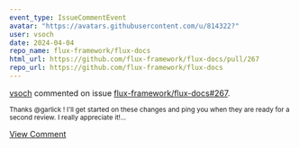 ```yaml
---
event_type: IssueCommentEvent
avatar: "https://avatars.githubusercontent.com/u/814322?"
user: vsoch
date: 2024-04-04
repo_name: flux-framework/flux-docs
html_url: https://github.com/flux-framework/flux-docs/pull/267
repo_url: https://github.com/flux-framework/flux-docs
---
```


<a href='https://github.com/vsoch' target='_blank'>vsoch</a> commented on issue <a href='https://github.com/flux-framework/flux-docs/pull/267' target='_blank'>flux-framework/flux-docs#267</a>.

<small>Thanks @garlick ! I'll get started on these changes and ping you when they are ready for a second review. I really appreciate it!...</small>

<a href='https://github.com/flux-framework/flux-docs/pull/267' target='_blank'>View Comment</a>